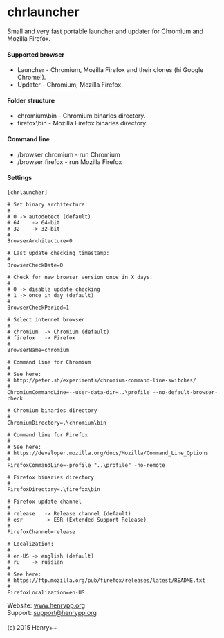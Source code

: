 # chrlauncher

Small and very fast portable launcher and updater for Chromium and Mozilla Firefox.

#### Supported browser
- Launcher - Chromium, Mozilla Firefox and their clones (hi Google Chrome!).
- Updater - Chromium, Mozilla Firefox.

#### Folder structure
- chromium\bin - Chromium binaries directory.
- firefox\bin - Mozilla Firefox binaries directory.

#### Command line
- /browser chromium - run Chromium
- /browser firefox - run Mozilla Firefox

#### Settings
~~~
[chrlauncher]

# Set binary architecture:
#
# 0	-> autodetect (default)
# 64	-> 64-bit
# 32	-> 32-bit
#
BrowserArchitecture=0

# Last update checking timestamp:
#
BrowserCheckDate=0

# Check for new browser version once in X days:
#
# 0	-> disable update checking
# 1	-> once in day (default)
#
BrowserCheckPeriod=1

# Select internet browser:
#
# chromium	-> Chromium (default)
# firefox	-> Firefox
#
BrowserName=chromium

# Command line for Chromium
#
# See here:
# http://peter.sh/experiments/chromium-command-line-switches/
#
ChromiumCommandLine=--user-data-dir=..\profile --no-default-browser-check

# Chromium binaries directory
#
ChromiumDirectory=.\chromium\bin

# Command line for Firefox
#
# See here:
# https://developer.mozilla.org/docs/Mozilla/Command_Line_Options
#
FirefoxCommandLine=-profile "..\profile" -no-remote

# Firefox binaries directory
#
FirefoxDirectory=.\firefox\bin

# Firefox update channel
#
# release	-> Release channel (default)
# esr		-> ESR (Extended Support Release)
#
FirefoxChannel=release

# Localization:
#
# en-US	-> english (default)
# ru	-> russian
#
# See here:
# https://ftp.mozilla.org/pub/firefox/releases/latest/README.txt
#
FirefoxLocalization=en-US
~~~
Website: www.henrypp.org<br />
Support: support@henrypp.org<br />
<br />
(c) 2015 Henry++
